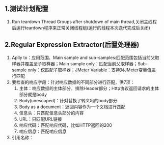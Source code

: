 ## 1.测试计划配置
1. Run teardown Thread Groups after shutdown of main thread,关闭主线程后运行teardown程序来正常关闭线程组(运行的线程本次迭代完成后关闭)


## 2.Regular Expression Extractor(后置处理器)
1. Aplly to：应用范围，Main sample and  sub-samples:匹配范围包括当前父取样器并覆盖至子取样器；Main sample only：匹配当前父取样器；Sub-sample only：仅匹配子取样器；JMeter Variable：支持对JMeter变量值进行匹配
2. 要检查的响应字段：针对响应数据的不同部分进行匹配，供7项：
    1. 主体：响应数据的主体部分，排除Header部分；Http协议返回请求的主体部分就是body
    2. Body(unescaped)：针对替换了转义吗的body部分
    3. Body as a document：返回内容作为一个文档进行匹配
    4. 信息头：只匹配信息头部分的内容
    5. URL：只匹配URL链接
    6. 响应代码：匹配响应代码，比如HTTP返回的200
    7. 响应信息：匹配响应信息
3. 引用名称：
